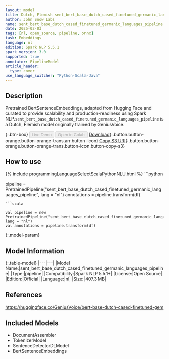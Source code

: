 ```yaml
---
layout: model
title: Dutch, Flemish sent_bert_base_dutch_cased_finetuned_germanic_languages_pipeline pipeline BertSentenceEmbeddings from GeniusVoice
author: John Snow Labs
name: sent_bert_base_dutch_cased_finetuned_germanic_languages_pipeline
date: 2025-02-03
tags: [nl, open_source, pipeline, onnx]
task: Embeddings
language: nl
edition: Spark NLP 5.5.1
spark_version: 3.0
supported: true
annotator: PipelineModel
article_header:
  type: cover
use_language_switcher: "Python-Scala-Java"
---
```


## Description

Pretrained BertSentenceEmbeddings, adapted from Hugging Face and curated to provide scalability and production-readiness using Spark NLP.`sent_bert_base_dutch_cased_finetuned_germanic_languages_pipeline` is a Dutch, Flemish model originally trained by GeniusVoice.

{:.btn-box}
<button class="button button-orange" disabled>Live Demo</button>
<button class="button button-orange" disabled>Open in Colab</button>
[Download](https://s3.amazonaws.com/auxdata.johnsnowlabs.com/public/models/sent_bert_base_dutch_cased_finetuned_germanic_languages_pipeline_nl_5.5.1_3.0_1738572010900.zip){:.button.button-orange.button-orange-trans.arr.button-icon}
[Copy S3 URI](s3://auxdata.johnsnowlabs.com/public/models/sent_bert_base_dutch_cased_finetuned_germanic_languages_pipeline_nl_5.5.1_3.0_1738572010900.zip){:.button.button-orange.button-orange-trans.button-icon.button-copy-s3}

## How to use



<div class="tabs-box" markdown="1">
{% include programmingLanguageSelectScalaPythonNLU.html %}
```python

pipeline = PretrainedPipeline("sent_bert_base_dutch_cased_finetuned_germanic_languages_pipeline", lang = "nl")
annotations =  pipeline.transform(df)   

```
```scala

val pipeline = new PretrainedPipeline("sent_bert_base_dutch_cased_finetuned_germanic_languages_pipeline", lang = "nl")
val annotations = pipeline.transform(df)

```
</div>

{:.model-param}
## Model Information

{:.table-model}
|---|---|
|Model Name:|sent_bert_base_dutch_cased_finetuned_germanic_languages_pipeline|
|Type:|pipeline|
|Compatibility:|Spark NLP 5.5.1+|
|License:|Open Source|
|Edition:|Official|
|Language:|nl|
|Size:|407.3 MB|

## References

https://huggingface.co/GeniusVoice/bert-base-dutch-cased-finetuned-gem

## Included Models

- DocumentAssembler
- TokenizerModel
- SentenceDetectorDLModel
- BertSentenceEmbeddings